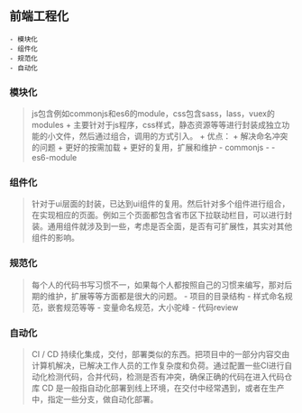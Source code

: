 ## 前端工程化
    - 模块化
    - 组件化
    - 规范化
    - 自动化

### 模块化
> js包含例如commonjs和es6的module，css包含sass，lass，vuex的modules
    + 主要针对于js程序，css样式，静态资源等等进行封装成独立功能的小文件，然后通过组合，调用的方式引入。
    + 优点：
        + 解决命名冲突的问题
        + 更好的按需加载
        + 更好的复用，扩展和维护
    - commonjs
        -
    - es6-module
### 组件化
> 针对于ui层面的封装，已达到ui组件的复用。然后针对多个组件进行组合，在实现相应的页面。例如三个页面都包含省市区下拉联动栏目，可以进行封装。通用组件就涉及到一些，考虑是否全面，是否有可扩展性，其实对其他组件的影响。

### 规范化
> 每个人的代码书写习惯不一，如果每个人都按照自己的习惯来编写，那对后期的维护，扩展等等方面都是很大的问题。
    - 项目的目录结构
    - 样式命名规范，嵌套规范等等
    - 变量命名规范，大小驼峰
    - 代码review

### 自动化
> CI / CD 持续化集成，交付，部署类似的东西。把项目中的一部分内容交由计算机解决，已解决工作人员的工作复杂度和负荷。通过配置一些CI进行自动化检测代码，合并代码，检测是否有冲突，确保正确的代码在进入代码仓库
CD 是一般指自动化部署到线上环境，在交付中经常遇到，或者在生产中，指定一些分支，做自动化部署。